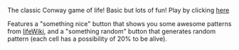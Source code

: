 The classic Conway game of life! Basic but lots of fun!
Play by clicking [here](https://niuniuanran.github.io/GameOfLife/)

Features a "something nice" button that shows you some awesome patterns from [lifeWiki](https://www.conwaylife.com/wiki/Main_Page),
and a "something random" button that generates random pattern (each cell has a possibility of 20% to be alive).


